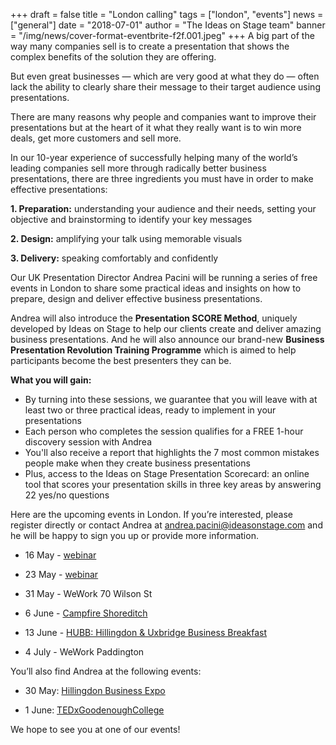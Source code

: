 +++
draft = false
title = "London calling"
tags = ["london", "events"]
news = ["general"]
date = "2018-07-01"
author = "The Ideas on Stage team"
banner = "/img/news/cover-format-eventbrite-f2f.001.jpeg"
+++
A big part of the way many companies sell is to create a presentation that shows the complex benefits of the solution they are offering.

But even great businesses — which are very good at what they do — often lack the ability to clearly share their message to their target audience using presentations.

There are many reasons why people and companies want to improve their presentations but at the heart of it what they really want is to win more deals, get more customers and sell more.

In our 10-year experience of successfully helping many of the world’s leading companies sell more through radically better business presentations, there are three ingredients you must have in order to make effective presentations:

**1. Preparation:** understanding your audience and their needs, setting your objective and brainstorming to identify your key messages

**2. Design:** amplifying your talk using memorable visuals

**3. Delivery:** speaking comfortably and confidently

Our UK Presentation Director Andrea Pacini will be running a series of free events in London to share some practical ideas and insights on how to prepare, design and deliver effective business presentations. 

Andrea will also introduce the **Presentation SCORE Method**, uniquely developed by Ideas on Stage to help our clients create and deliver amazing business presentations. And he will also announce our brand-new **Business Presentation Revolution Training Programme** which is aimed to help participants become the best presenters they can be.

**What you will gain:**

- By turning into these sessions, we guarantee that you will leave with at least two or three practical ideas, ready to implement in your presentations
- Each person who completes the session qualifies for a FREE 1-hour discovery session with Andrea
- You'll also receive a report that highlights the 7 most common mistakes people make when they create business presentations
- Plus, access to the Ideas on Stage Presentation Scorecard: an online tool that scores your presentation skills in three key areas by answering 22 yes/no questions

Here are the upcoming events in London. If you’re interested, please register directly or contact Andrea at andrea.pacini@ideasonstage.com and he will be happy to sign you up or provide more information. 

- 16 May - [webinar](https://zoom.us/meeting/register/38f4db88e064fd3a34538d7d4481ef37) 

- 23 May - [webinar](https://zoom.us/meeting/register/38f4db88e064fd3a34538d7d4481ef37) 

- 31 May - WeWork 70 Wilson St 

- 6 June - [Campfire Shoreditch](https://www.eventbrite.com/e/3-key-ingredients-you-need-to-make-presentations-that-sell-free-event-tickets-61223248384)  

- 13 June - [HUBB: Hillingdon & Uxbridge Business Breakfast](https://www.wardwilliams.co.uk/events/posts/2019/hubb-hillingdon-uxbridge-business-breakfast/hubb-hillingdon-uxbridge-business-breakfast-13th-june-2019/) 

- 4 July - WeWork Paddington    


You’ll also find Andrea at the following events: 

- 30 May: [Hillingdon Business Expo](https://hillingdonexpo.com/)

- 1 June: [TEDxGoodenoughCollege](https://www.eventbrite.co.uk/e/tedxgoodenoughcollege-equality-tickets-59581985322)

We hope to see you at one of our events!
